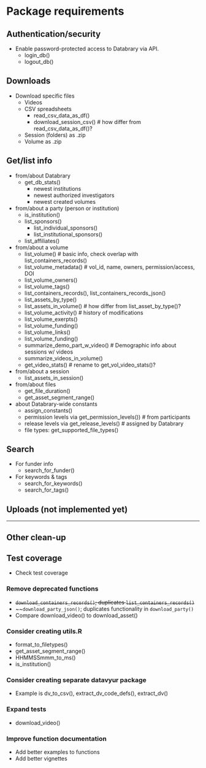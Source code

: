 # Package requirements

## Authentication/security

- Enable password-protected access to Databrary via API.
  - login_db()
  - logout_db()

## Downloads

- Download specific files
    - Videos
    - CSV spreadsheets
        - read_csv_data_as_df()
        - download_session_csv() # how differ from read_csv_data_as_df()?
    - Session (folders) as .zip
    - Volume as .zip

## Get/list info 

- from/about Databrary
    - get_db_stats()
        - newest institutions
        - newest authorized investigators
        - newest created volumes
- from/about a party (person or institution)
    - is_institution()
    - list_sponsors()
        - list_individual_sponsors()
        - list_institutional_sponsors()
    - list_affiliates()
- from/about a volume
    - list_volume() # basic info, check overlap with list_containers_records()
    - list_volume_metadata() # vol_id, name, owners, permission/access, DOI
    - list_volume_owners()
    - list_volume_tags()
    - list_containers_records(), list_containers_records_json()
    - list_assets_by_type()
    - list_assets_in_volume() # how differ from list_asset_by_type()?
    - list_volume_activity() # history of modifications
    - list_volume_exerpts()
    - list_volume_funding()
    - list_volume_links()
    - list_volume_funding()
    - summarize_demo_part_w_video() # Demographic info about sessions w/ videos
    - summarize_videos_in_volume()
    - get_video_stats() # rename to get_vol_video_stats()?
- from/about a session
    - list_assets_in_session()
- from/about files
    - get_file_duration()
    - get_asset_segment_range()
- about Databrary-wide constants
    - assign_constants()
    - permission levels via get_permission_levels()) # from participants
    - release levels via get_release_levels() # assigned by Databrary
    - file types: get_supported_file_types()

## Search

- For funder info
    - search_for_funder()
- For keywords & tags
    - search_for_keywords()
    - search_for_tags()

## Uploads (not implemented yet)

---

## Other clean-up

## Test coverage

- Check test coverage

### Remove deprecated functions

- ~~`download_containers_records()`; duplicates `list_containers_records()`~~
- ~~`download_party_json()`; duplicates functionality in `download_party()`
- Compare download_video() to download_asset()

### Consider creating utils.R

- format_to_filetypes()
- get_asset_segment_range()
- HHMMSSmmm_to_ms()
- is_institution()

### Consider creating separate datavyur package

- Example is dv_to_csv(), extract_dv_code_defs(), extract_dv()

### Expand tests

- download_video()

### Improve function documentation

- Add better examples to functions
- Add better vignettes

